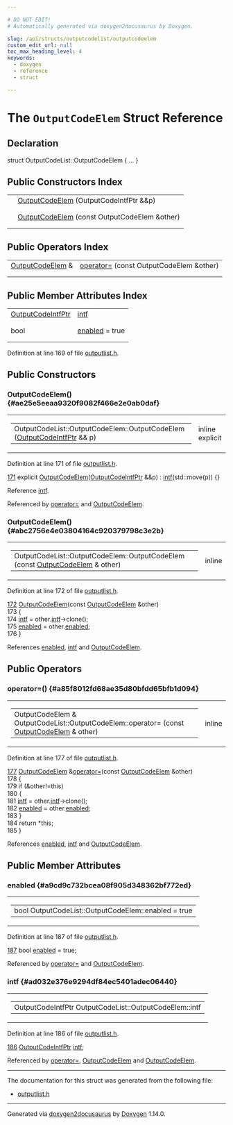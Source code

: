 ```yaml
---

# DO NOT EDIT!
# Automatically generated via doxygen2docusaurus by Doxygen.

slug: /api/structs/outputcodelist/outputcodeelem
custom_edit_url: null
toc_max_heading_level: 4
keywords:
  - doxygen
  - reference
  - struct

---
```


<div class="doxyPage">

# The `OutputCodeElem` Struct Reference



## Declaration

<div class="doxyDeclaration">
struct OutputCodeList::OutputCodeElem { ... }
</div>

## Public Constructors Index

<table class="doxyMembersIndex">

<tr class="doxyMemberIndexItem">
<td class="doxyMemberIndexItemType" align="left" valign="top"></td>
<td class="doxyMemberIndexItemName" align="left" valign="top"><a href="#ae25e5eeaa9320f9082f466e2e0ab0daf">OutputCodeElem</a> (OutputCodeIntfPtr &amp;&amp;p)</td>
</tr>
<tr class="doxyMemberIndexDescription">
<td class="doxyMemberIndexDescriptionLeft"></td>
<td class="doxyMemberIndexDescriptionRight">
</td>
</tr>
<tr class="doxyMemberIndexSeparator">
<td class="doxyMemberIndexSeparator" colspan="2"></td>
</tr>

<tr class="doxyMemberIndexItem">
<td class="doxyMemberIndexItemType" align="left" valign="top"></td>
<td class="doxyMemberIndexItemName" align="left" valign="top"><a href="#abc2756e4e03804164c920379798c3e2b">OutputCodeElem</a> (const OutputCodeElem &amp;other)</td>
</tr>
<tr class="doxyMemberIndexDescription">
<td class="doxyMemberIndexDescriptionLeft"></td>
<td class="doxyMemberIndexDescriptionRight">
</td>
</tr>
<tr class="doxyMemberIndexSeparator">
<td class="doxyMemberIndexSeparator" colspan="2"></td>
</tr>

</table>

## Public Operators Index

<table class="doxyMembersIndex">

<tr class="doxyMemberIndexItem">
<td class="doxyMemberIndexItemType" align="left" valign="top"><a href="/web-doxygen/docs/api/structs/outputcodelist/outputcodeelem">OutputCodeElem</a> &amp;</td>
<td class="doxyMemberIndexItemName" align="left" valign="top"><a href="#a85f8012fd68ae35d80bfdd65bfb1d094">operator=</a> (const OutputCodeElem &amp;other)</td>
</tr>
<tr class="doxyMemberIndexDescription">
<td class="doxyMemberIndexDescriptionLeft"></td>
<td class="doxyMemberIndexDescriptionRight">
</td>
</tr>
<tr class="doxyMemberIndexSeparator">
<td class="doxyMemberIndexSeparator" colspan="2"></td>
</tr>

</table>

## Public Member Attributes Index

<table class="doxyMembersIndex">

<tr class="doxyMemberIndexItem">
<td class="doxyMemberIndexItemType" align="left" valign="top"><a href="/web-doxygen/docs/api/classes/outputcodelist/#ad0248da81685b845dbcb3be28f243fe6">OutputCodeIntfPtr</a></td>
<td class="doxyMemberIndexItemName" align="left" valign="top"><a href="#ad032e376e9294df84ec5401adec06440">intf</a></td>
</tr>
<tr class="doxyMemberIndexDescription">
<td class="doxyMemberIndexDescriptionLeft"></td>
<td class="doxyMemberIndexDescriptionRight">
</td>
</tr>
<tr class="doxyMemberIndexSeparator">
<td class="doxyMemberIndexSeparator" colspan="2"></td>
</tr>

<tr class="doxyMemberIndexItem">
<td class="doxyMemberIndexItemType" align="left" valign="top">bool</td>
<td class="doxyMemberIndexItemName" align="left" valign="top"><a href="#a9cd9c732bcea08f905d348362bf772ed">enabled</a> = true</td>
</tr>
<tr class="doxyMemberIndexDescription">
<td class="doxyMemberIndexDescriptionLeft"></td>
<td class="doxyMemberIndexDescriptionRight">
</td>
</tr>
<tr class="doxyMemberIndexSeparator">
<td class="doxyMemberIndexSeparator" colspan="2"></td>
</tr>

</table>


<p>Definition at line 169 of file <a href="/web-doxygen/docs/api/files/src/outputlist-h">outputlist.h</a>.</p>


<div class="doxySectionDef">

## Public Constructors

### OutputCodeElem() {#ae25e5eeaa9320f9082f466e2e0ab0daf}

<div class="doxyMemberItem">
<div class="doxyMemberProto">
<table class="doxyMemberLabels">
<tr class="doxyMemberLabels">
<td class="doxyMemberLabelsLeft">
<table class="doxyMemberName">
<tr>
<td class="doxyMemberName">OutputCodeList::OutputCodeElem::OutputCodeElem (<a href="/web-doxygen/docs/api/classes/outputcodelist/#ad0248da81685b845dbcb3be28f243fe6">OutputCodeIntfPtr</a> &amp;&amp; p)</td>
</tr>
</table>
</td>
<td class="doxyMemberLabelsRight">
<span class="doxyMemberLabels">
<span class="doxyMemberLabel inline">inline</span>
<span class="doxyMemberLabel explicit">explicit</span>
</span>
</td>
</tr>
</table>
</div>
<div class="doxyMemberDoc">



<p>Definition at line 171 of file <a href="/web-doxygen/docs/api/files/src/outputlist-h">outputlist.h</a>.</p>


<div class="doxyProgramListing">

<div class="doxyCodeLine"><span class="doxyLineNumber"><a href="#ae25e5eeaa9320f9082f466e2e0ab0daf">171</a></span><span class="doxyLineContent"><span class="doxyHighlight">      </span><span class="doxyHighlightKeyword">explicit</span><span class="doxyHighlight"> <a href="#ae25e5eeaa9320f9082f466e2e0ab0daf">OutputCodeElem</a>(<a href="/web-doxygen/docs/api/classes/outputcodelist/#ad0248da81685b845dbcb3be28f243fe6">OutputCodeIntfPtr</a> &amp;&amp;p) : <a href="#ad032e376e9294df84ec5401adec06440">intf</a>(std::move(p)) {}</span></span></div>

</div>


<p>Reference <a href="#ad032e376e9294df84ec5401adec06440">intf</a>.</p>


<p>Referenced by <a href="#a85f8012fd68ae35d80bfdd65bfb1d094">operator=</a> and <a href="#abc2756e4e03804164c920379798c3e2b">OutputCodeElem</a>.</p>

</div>
</div>

### OutputCodeElem() {#abc2756e4e03804164c920379798c3e2b}

<div class="doxyMemberItem">
<div class="doxyMemberProto">
<table class="doxyMemberLabels">
<tr class="doxyMemberLabels">
<td class="doxyMemberLabelsLeft">
<table class="doxyMemberName">
<tr>
<td class="doxyMemberName">OutputCodeList::OutputCodeElem::OutputCodeElem (const <a href="/web-doxygen/docs/api/structs/outputcodelist/outputcodeelem">OutputCodeElem</a> &amp; other)</td>
</tr>
</table>
</td>
<td class="doxyMemberLabelsRight">
<span class="doxyMemberLabels">
<span class="doxyMemberLabel inline">inline</span>
</span>
</td>
</tr>
</table>
</div>
<div class="doxyMemberDoc">



<p>Definition at line 172 of file <a href="/web-doxygen/docs/api/files/src/outputlist-h">outputlist.h</a>.</p>


<div class="doxyProgramListing">

<div class="doxyCodeLine"><span class="doxyLineNumber"><a href="#abc2756e4e03804164c920379798c3e2b">172</a></span><span class="doxyLineContent"><span class="doxyHighlight">      <a href="#abc2756e4e03804164c920379798c3e2b">OutputCodeElem</a>(</span><span class="doxyHighlightKeyword">const</span><span class="doxyHighlight"> <a href="#ae25e5eeaa9320f9082f466e2e0ab0daf">OutputCodeElem</a> &amp;other)</span></span></div>
<div class="doxyCodeLine"><span class="doxyLineNumber">173</span><span class="doxyLineContent"><span class="doxyHighlight">      {</span></span></div>
<div class="doxyCodeLine"><span class="doxyLineNumber">174</span><span class="doxyLineContent"><span class="doxyHighlight">        <a href="#ad032e376e9294df84ec5401adec06440">intf</a> = other.<a href="#ad032e376e9294df84ec5401adec06440">intf</a>-&gt;clone();</span></span></div>
<div class="doxyCodeLine"><span class="doxyLineNumber">175</span><span class="doxyLineContent"><span class="doxyHighlight">        <a href="#a9cd9c732bcea08f905d348362bf772ed">enabled</a> = other.<a href="#a9cd9c732bcea08f905d348362bf772ed">enabled</a>;</span></span></div>
<div class="doxyCodeLine"><span class="doxyLineNumber">176</span><span class="doxyLineContent"><span class="doxyHighlight">      }</span></span></div>

</div>


<p>References <a href="#a9cd9c732bcea08f905d348362bf772ed">enabled</a>, <a href="#ad032e376e9294df84ec5401adec06440">intf</a> and <a href="#ae25e5eeaa9320f9082f466e2e0ab0daf">OutputCodeElem</a>.</p>

</div>
</div>

</div>

<div class="doxySectionDef">

## Public Operators

### operator=() {#a85f8012fd68ae35d80bfdd65bfb1d094}

<div class="doxyMemberItem">
<div class="doxyMemberProto">
<table class="doxyMemberLabels">
<tr class="doxyMemberLabels">
<td class="doxyMemberLabelsLeft">
<table class="doxyMemberName">
<tr>
<td class="doxyMemberName">OutputCodeElem &amp; OutputCodeList::OutputCodeElem::operator= (const <a href="/web-doxygen/docs/api/structs/outputcodelist/outputcodeelem">OutputCodeElem</a> &amp; other)</td>
</tr>
</table>
</td>
<td class="doxyMemberLabelsRight">
<span class="doxyMemberLabels">
<span class="doxyMemberLabel inline">inline</span>
</span>
</td>
</tr>
</table>
</div>
<div class="doxyMemberDoc">



<p>Definition at line 177 of file <a href="/web-doxygen/docs/api/files/src/outputlist-h">outputlist.h</a>.</p>


<div class="doxyProgramListing">

<div class="doxyCodeLine"><span class="doxyLineNumber"><a href="#a85f8012fd68ae35d80bfdd65bfb1d094">177</a></span><span class="doxyLineContent"><span class="doxyHighlight">      <a href="#ae25e5eeaa9320f9082f466e2e0ab0daf">OutputCodeElem</a> &amp;<a href="#a85f8012fd68ae35d80bfdd65bfb1d094">operator=</a>(</span><span class="doxyHighlightKeyword">const</span><span class="doxyHighlight"> <a href="#ae25e5eeaa9320f9082f466e2e0ab0daf">OutputCodeElem</a> &amp;other)</span></span></div>
<div class="doxyCodeLine"><span class="doxyLineNumber">178</span><span class="doxyLineContent"><span class="doxyHighlight">      {</span></span></div>
<div class="doxyCodeLine"><span class="doxyLineNumber">179</span><span class="doxyLineContent"><span class="doxyHighlight">        </span><span class="doxyHighlightKeywordFlow">if</span><span class="doxyHighlight"> (&amp;other!=</span><span class="doxyHighlightKeyword">this</span><span class="doxyHighlight">)</span></span></div>
<div class="doxyCodeLine"><span class="doxyLineNumber">180</span><span class="doxyLineContent"><span class="doxyHighlight">        {</span></span></div>
<div class="doxyCodeLine"><span class="doxyLineNumber">181</span><span class="doxyLineContent"><span class="doxyHighlight">          <a href="#ad032e376e9294df84ec5401adec06440">intf</a> = other.<a href="#ad032e376e9294df84ec5401adec06440">intf</a>-&gt;clone();</span></span></div>
<div class="doxyCodeLine"><span class="doxyLineNumber">182</span><span class="doxyLineContent"><span class="doxyHighlight">          <a href="#a9cd9c732bcea08f905d348362bf772ed">enabled</a> = other.<a href="#a9cd9c732bcea08f905d348362bf772ed">enabled</a>;</span></span></div>
<div class="doxyCodeLine"><span class="doxyLineNumber">183</span><span class="doxyLineContent"><span class="doxyHighlight">        }</span></span></div>
<div class="doxyCodeLine"><span class="doxyLineNumber">184</span><span class="doxyLineContent"><span class="doxyHighlight">        </span><span class="doxyHighlightKeywordFlow">return</span><span class="doxyHighlight"> *</span><span class="doxyHighlightKeyword">this</span><span class="doxyHighlight">;</span></span></div>
<div class="doxyCodeLine"><span class="doxyLineNumber">185</span><span class="doxyLineContent"><span class="doxyHighlight">      }</span></span></div>

</div>


<p>References <a href="#a9cd9c732bcea08f905d348362bf772ed">enabled</a>, <a href="#ad032e376e9294df84ec5401adec06440">intf</a> and <a href="#ae25e5eeaa9320f9082f466e2e0ab0daf">OutputCodeElem</a>.</p>

</div>
</div>

</div>

<div class="doxySectionDef">

## Public Member Attributes

### enabled {#a9cd9c732bcea08f905d348362bf772ed}

<div class="doxyMemberItem">
<div class="doxyMemberProto">
<table class="doxyMemberLabels">
<tr class="doxyMemberLabels">
<td class="doxyMemberLabelsLeft">
<table class="doxyMemberName">
<tr>
<td class="doxyMemberName">bool OutputCodeList::OutputCodeElem::enabled = true</td>
</tr>
</table>
</td>
</tr>
</table>
</div>
<div class="doxyMemberDoc">



<p>Definition at line 187 of file <a href="/web-doxygen/docs/api/files/src/outputlist-h">outputlist.h</a>.</p>


<div class="doxyProgramListing">

<div class="doxyCodeLine"><span class="doxyLineNumber"><a href="#a9cd9c732bcea08f905d348362bf772ed">187</a></span><span class="doxyLineContent"><span class="doxyHighlight">      </span><span class="doxyHighlightKeywordType">bool</span><span class="doxyHighlight"> <a href="#a9cd9c732bcea08f905d348362bf772ed">enabled</a> = </span><span class="doxyHighlightKeyword">true</span><span class="doxyHighlight">;</span></span></div>

</div>


<p>Referenced by <a href="#a85f8012fd68ae35d80bfdd65bfb1d094">operator=</a> and <a href="#abc2756e4e03804164c920379798c3e2b">OutputCodeElem</a>.</p>

</div>
</div>

### intf {#ad032e376e9294df84ec5401adec06440}

<div class="doxyMemberItem">
<div class="doxyMemberProto">
<table class="doxyMemberLabels">
<tr class="doxyMemberLabels">
<td class="doxyMemberLabelsLeft">
<table class="doxyMemberName">
<tr>
<td class="doxyMemberName">OutputCodeIntfPtr OutputCodeList::OutputCodeElem::intf</td>
</tr>
</table>
</td>
</tr>
</table>
</div>
<div class="doxyMemberDoc">



<p>Definition at line 186 of file <a href="/web-doxygen/docs/api/files/src/outputlist-h">outputlist.h</a>.</p>


<div class="doxyProgramListing">

<div class="doxyCodeLine"><span class="doxyLineNumber"><a href="#ad032e376e9294df84ec5401adec06440">186</a></span><span class="doxyLineContent"><span class="doxyHighlight">      <a href="/web-doxygen/docs/api/classes/outputcodelist/#ad0248da81685b845dbcb3be28f243fe6">OutputCodeIntfPtr</a> <a href="#ad032e376e9294df84ec5401adec06440">intf</a>;</span></span></div>

</div>


<p>Referenced by <a href="#a85f8012fd68ae35d80bfdd65bfb1d094">operator=</a>, <a href="#abc2756e4e03804164c920379798c3e2b">OutputCodeElem</a> and <a href="#ae25e5eeaa9320f9082f466e2e0ab0daf">OutputCodeElem</a>.</p>

</div>
</div>

</div>

<hr/>

The documentation for this struct was generated from the following file:

<ul>
<li><a href="/web-doxygen/docs/api/files/src/outputlist-h">outputlist.h</a></li>
</ul>

<hr/>

<p class="doxyGeneratedBy">Generated via <a href="https://github.com/xpack/doxygen2docusaurus">doxygen2docusaurus</a> by <a href="https://www.doxygen.nl">Doxygen</a> 1.14.0.</p>

</div>
